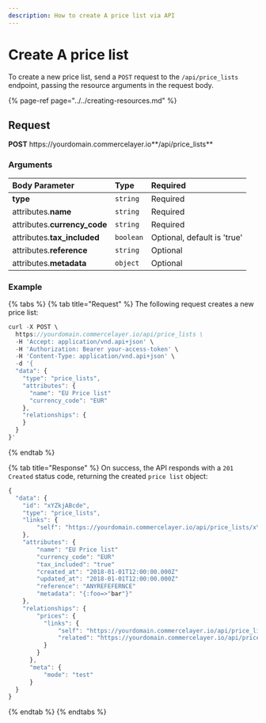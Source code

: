 ```yaml
---
description: How to create A price list via API
---
```


# Create A price list

To create a new price list, send a `POST` request to the `/api/price_lists` endpoint, passing the resource arguments in the request body.

{% page-ref page="../../creating-resources.md" %}

## Request

**POST** https://<i></i>yourdomain.commercelayer.io**/api/price_lists**

### Arguments

| Body Parameter | Type | Required |
| :--- | :--- | :--- |
| **type** | `string` | Required |
| attributes.**name** | `string` | Required |
| attributes.**currency_code** | `string` | Required |
| attributes.**tax_included** | `boolean` | Optional, default is 'true' |
| attributes.**reference** | `string` | Optional |
| attributes.**metadata** | `object` | Optional |

### Example

{% tabs %}
{% tab title="Request" %}
The following request creates a new price list:

```javascript
curl -X POST \
  https://yourdomain.commercelayer.io/api/price_lists \
  -H 'Accept: application/vnd.api+json' \
  -H 'Authorization: Bearer your-access-token' \
  -H 'Content-Type: application/vnd.api+json' \
  -d '{
  "data": {
    "type": "price_lists",
    "attributes": {
      "name": "EU Price list"
      "currency_code": "EUR"
    },
    "relationships": {
    }
  }
}'
```
{% endtab %}

{% tab title="Response" %}
On success, the API responds with a `201 Created` status code, returning the created `price list` object:

```javascript
{
  "data": {
    "id": "xYZkjABcde",
    "type": "price_lists",
    "links": {
        "self": "https://yourdomain.commercelayer.io/api/price_lists/xYZkjABcde"
    },
    "attributes": {
        "name": "EU Price list"
        "currency_code": "EUR"
        "tax_included": "true"
        "created_at": "2018-01-01T12:00:00.000Z"
        "updated_at": "2018-01-01T12:00:00.000Z"
        "reference": "ANYREFEFERNCE"
        "metadata": "{:foo=>"bar"}"
    },
    "relationships": {
        "prices": {
          "links": {
              "self": "https://yourdomain.commercelayer.io/api/price_lists/xYZkjABcde/relationships/prices",
              "related": "https://yourdomain.commercelayer.io/api/price_lists/xYZkjABcde/prices"
          }
        }
      },
      "meta": {
          "mode": "test"
      }
  }
}
```
{% endtab %}
{% endtabs %}
